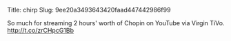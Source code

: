 Title: chirp
Slug: 9ee20a3493643420faad447442986f99

So much for streaming 2 hours' worth of Chopin on YouTube via Virgin TiVo. <a href="http://t.co/zrCHpcG1Bb">http://t.co/zrCHpcG1Bb</a>
